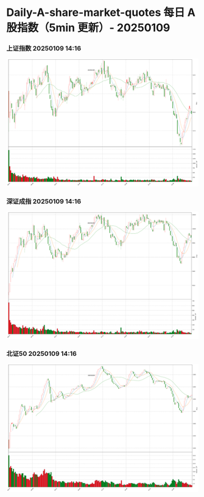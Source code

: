 
# Daily-A-share-market-quotes 每日 A 股指数（5min 更新）- 20250109

### 上证指数 20250109 14:16
![](./fig/2025/1/20250109-sh000001.png)

### 深证成指 20250109 14:16
![](./fig/2025/1/20250109-sz399001.png)

### 北证50 20250109 14:16
![](./fig/2025/1/20250109-bj899050.png)
